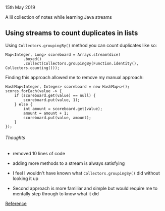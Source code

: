 15th May 2019

A lil collection of notes while learning Java streams

## Using streams to count duplicates in lists
Using `Collectors.groupingBy()` method you can count duplicates like so:
```
Map<Integer, Long> scoreboard = Arrays.stream(dice)
        .boxed()
        .collect(Collectors.groupingBy(Function.identity(), Collectors.counting()));
```

Finding this approach allowed me to remove my manual approach:

```
HashMap<Integer, Integer> scoreboard = new HashMap<>();
scores.forEach(value -> {
    if (scoreboard.get(value) == null) {
        scoreboard.put(value, 1);
    } else {
        int amount = scoreboard.get(value);
        amount = amount + 1;
        scoreboard.put(value, amount);
    }
});
```
###### Thoughts
* removed 10 lines of code
* adding more methods to a stream is always satisfying

* I feel I wouldn't have known what `Collectors.groupingBy()` did without looking it up
* Second approach is more familiar and simple but would require me to mentally step through to know what it did

[Reference](https://stackoverflow.com/questions/44367203/how-to-count-duplicate-elements-in-arraylist)
